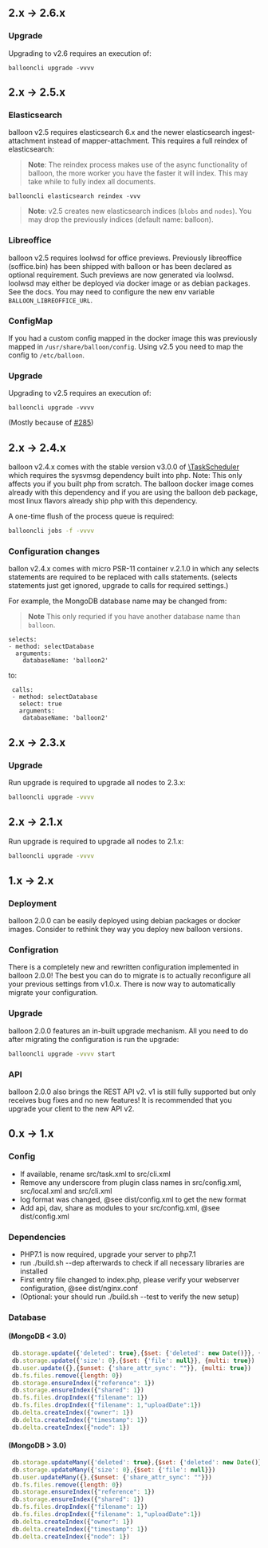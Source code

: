 ## 2.x -> 2.6.x

### Upgrade

Upgrading to v2.6 requires an execution of: 
```
ballooncli upgrade -vvvv
```


## 2.x -> 2.5.x

### Elasticsearch
balloon v2.5 requires elasticsearch 6.x and the newer elasticsearch ingest-attachment instead of mapper-attachment.
This requires a full reindex of elasticsearch:

>**Note**: The reindex process makes use of the async functionality of balloon, the more worker you have the faster it will index.
This may take while to fully index all documents.

```
ballooncli elasticsearch reindex -vvv
```

>**Note**: v2.5 creates new elasticsearch indices (`blobs` and `nodes`). You may drop the previously indices (default name: balloon).

### Libreoffice
balloon v2.5 requires loolwsd for office previews. Previously libreoffice (soffice.bin) has been shipped with balloon or has been declared as optional requirement.
Such previews are now generated via loolwsd. loolwsd may either be deployed via docker image or as debian packages. See the docs.
You may need to configure the new env variable `BALLOON_LIBREOFFICE_URL`.

### ConfigMap

If you had a custom config mapped in the docker image this was previously mapped in `/usr/share/balloon/config`.
Using v2.5 you need to map the config to `/etc/balloon`.

### Upgrade

Upgrading to v2.5 requires an execution of: 
```
ballooncli upgrade -vvvv
```
(Mostly because of [#285](https://github.com/gyselroth/balloon/issues/285))


## 2.x -> 2.4.x

balloon v2.4.x comes with the stable version v3.0.0 of [\TaskScheduler](https://github.com/gyselroth/mongodb-php-task-scheduler) which requires the sysvmsg dependency
built into php. Note: This only affects you if you built php from scratch. The balloon docker image comes already with this dependency and if you are using the balloon deb package, most 
linux flavors already ship php with this dependency.

A one-time flush of the process queue is required:
```sh
ballooncli jobs -f -vvvv
```

### Configuration changes

ballon v2.4.x comes with micro PSR-11 container v.2.1.0 in which any selects statements are required to be replaced with calls statements. 
(selects statements just get ignored, upgrade to calls for required settings.)

For example, the MongoDB database name may be changed from:

>**Note** This only requried if you have another database name than `balloon`.

```
selects:
- method: selectDatabase
  arguments:
    databaseName: 'balloon2'
```

to:

```
 calls:
 - method: selectDatabase
   select: true
   arguments:
    databaseName: 'balloon2'
```

## 2.x -> 2.3.x
### Upgrade
Run upgrade is required to upgrade all nodes to 2.3.x:

```sh
ballooncli upgrade -vvvv
```


## 2.x -> 2.1.x

Run upgrade is required to upgrade all nodes to 2.1.x:

```sh
ballooncli upgrade -vvvv
```

## 1.x -> 2.x
### Deployment
balloon 2.0.0 can be easily deployed using debian packages or docker images. Consider to rethink they way you deploy new balloon versions.

### Configration
There is a completely new and rewritten configuration implemented in balloon 2.0.0! The best you can do to migrate is to actually reconfigure all your previous settings
from v1.0.x. There is now way to automatically migrate your configuration.

### Upgrade
balloon 2.0.0 features an in-built upgrade mechanism. All you need to do after migrating the configuration is run the upgrade:
```sh
ballooncli upgrade -vvvv start
```

### API
balloon 2.0.0 also brings the REST API v2. v1 is still fully supported but only receives bug fixes and no new features!
It is recommended that you upgrade your client to the new API v2.


## 0.x -> 1.x

### Config
* If available, rename src/task.xml to src/cli.xml
* Remove any underscore from plugin class names in src/config.xml, src/local.xml and src/cli.xml
* log format was changed, @see dist/config.xml to get the new format
* Add api, dav, share as modules to your src/config.xml, @see dist/config.xml


### Dependencies
* PHP7.1 is now required, upgrade your server to php7.1
* run ./build.sh --dep afterwards to check if all necessary libraries are installed
* First entry file changed to index.php, please verify your webserver configuration, @see dist/nginx.conf
* (Optional: your should run ./build.sh --test to verify the new setup)


### Database
#### (MongoDB < 3.0)
```javascript
 db.storage.update({'deleted': true},{$set: {'deleted': new Date()}}, {multi: true})
 db.storage.update({'size': 0},{$set: {'file': null}}, {multi: true})
 db.user.update({},{$unset: {'share_attr_sync': ""}}, {multi: true}) 
 db.fs.files.remove({length: 0})
 db.storage.ensureIndex({"reference": 1})
 db.storage.ensureIndex({"shared": 1})
 db.fs.files.dropIndex({"filename": 1})
 db.fs.files.dropIndex({"filename": 1,"uploadDate":1})
 db.delta.createIndex({"owner": 1})
 db.delta.createIndex({"timestamp": 1})
 db.delta.createIndex({"node": 1})
```

#### (MongoDB > 3.0)
```javascript
 db.storage.updateMany({'deleted': true},{$set: {'deleted': new Date()}})
 db.storage.updateMany({'size': 0},{$set: {'file': null}})
 db.user.updateMany({},{$unset: {'share_attr_sync': ""}})
 db.fs.files.remove({length: 0})
 db.storage.ensureIndex({"reference": 1})
 db.storage.ensureIndex({"shared": 1})
 db.fs.files.dropIndex({"filename": 1})
 db.fs.files.dropIndex({"filename": 1,"uploadDate":1})
 db.delta.createIndex({"owner": 1})
 db.delta.createIndex({"timestamp": 1})
 db.delta.createIndex({"node": 1})
```
